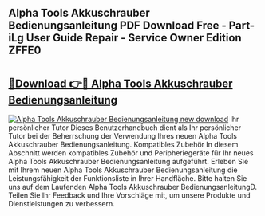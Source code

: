 ## Alpha Tools Akkuschrauber Bedienungsanleitung PDF Download Free - Part-iLg User Guide Repair - Service Owner Edition ZFFE0

# <h2><a href="http://df3u0h.blite.top/?on=Alpha+Tools+Akkuschrauber+Bedienungsanleitung">🔗Download 👉🔴 Alpha Tools Akkuschrauber Bedienungsanleitung</a></h2>

[![Alpha Tools Akkuschrauber Bedienungsanleitung new download](https://i.imgur.com/lujVjoI.png)](http://df3u0h.blite.top/?on=Alpha+Tools+Akkuschrauber+Bedienungsanleitung)
Ihr persönlicher Tutor Dieses Benutzerhandbuch dient als Ihr persönlicher Tutor bei der Beherrschung der Verwendung Ihres neuen Alpha Tools Akkuschrauber Bedienungsanleitung. Kompatibles Zubehör In diesem Abschnitt werden kompatibles Zubehör und Peripheriegeräte für Ihr neues Alpha Tools Akkuschrauber Bedienungsanleitung aufgeführt. Erleben Sie mit Ihrem neuen Alpha Tools Akkuschrauber Bedienungsanleitung die Leistungsfähigkeit der Funktionsliste in Ihrer Handfläche. Bitte halten Sie uns auf dem Laufenden Alpha Tools Akkuschrauber BedienungsanleitungD. Teilen Sie Ihr Feedback und Ihre Vorschläge mit, um unsere Produkte und Dienstleistungen zu verbessern.
